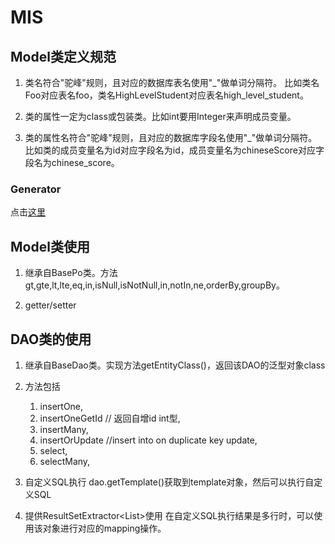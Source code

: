 # MIS

## Model类定义规范
   1. 类名符合"驼峰"规则，且对应的数据库表名使用"_"做单词分隔符。
      比如类名Foo对应表名foo，类名HighLevelStudent对应表名high_level_student。
   
   2. 类的属性一定为class或包装类。比如int要用Integer来声明成员变量。
   
   3. 类的属性名符合"驼峰"规则，且对应的数据库字段名使用"_"做单词分隔符。
      比如类的成员变量名为id对应字段名为id，成员变量名为chineseScore对应字段名为chinese_score。

### Generator
   点击[这里](/Yoruichi/Mis-generator) 

## Model类使用
   
   1. 继承自BasePo类。方法
      gt,gte,lt,lte,eq,in,isNull,isNotNull,in,notIn,ne,orderBy,groupBy。
   
   2. getter/setter

## DAO类的使用
   
   1. 继承自BaseDao类。实现方法getEntityClass()，返回该DAO的泛型对象class
   
   2. 方法包括
      1. insertOne,
      2. insertOneGetId // 返回自增id int型,
      3. insertMany,
      4. insertOrUpdate //insert into on duplicate key update,
      5. select,
      6. selectMany,
   
   3. 自定义SQL执行
      dao.getTemplate()获取到template对象，然后可以执行自定义SQL
   
   4. 提供ResultSetExtractor<List<T>>使用
      在自定义SQL执行结果是多行时，可以使用该对象进行对应的mapping操作。
     
     
